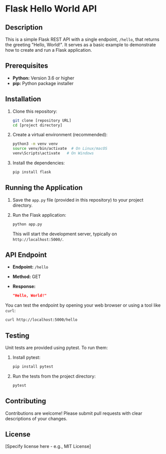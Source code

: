 # Flask Hello World API

## Description

This is a simple Flask REST API with a single endpoint, `/hello`, that returns the greeting "Hello, World!".  It serves as a basic example to demonstrate how to create and run a Flask application.

## Prerequisites

*   **Python:** Version 3.6 or higher
*   **pip:** Python package installer

## Installation

1.  Clone this repository:

    ```bash
    git clone [repository URL]
    cd [project directory]
    ```

2.  Create a virtual environment (recommended):

    ```bash
    python3 -m venv venv
    source venv/bin/activate  # On Linux/macOS
    venv\Scripts\activate   # On Windows
    ```

3.  Install the dependencies:

    ```bash
    pip install flask
    ```

## Running the Application

1.  Save the `app.py` file (provided in this repository) to your project directory.

2.  Run the Flask application:

    ```bash
    python app.py
    ```

    This will start the development server, typically on `http://localhost:5000/`.

## API Endpoint

*   **Endpoint:** `/hello`
*   **Method:** GET
*   **Response:**

    ```json
    "Hello, World!"
    ```

You can test the endpoint by opening your web browser or using a tool like `curl`:

```bash
curl http://localhost:5000/hello
```

## Testing

Unit tests are provided using pytest. To run them:

1.  Install pytest:

    ```bash
    pip install pytest
    ```

2.  Run the tests from the project directory:

    ```bash
    pytest
    ```

## Contributing

Contributions are welcome! Please submit pull requests with clear descriptions of your changes.

## License

[Specify license here - e.g., MIT License]